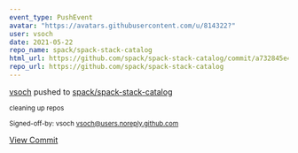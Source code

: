 ```yaml
---
event_type: PushEvent
avatar: "https://avatars.githubusercontent.com/u/814322?"
user: vsoch
date: 2021-05-22
repo_name: spack/spack-stack-catalog
html_url: https://github.com/spack/spack-stack-catalog/commit/a732845e49a1bbf99383f1217a1a1052f054a6d5
repo_url: https://github.com/spack/spack-stack-catalog
---
```


<a href='https://github.com/vsoch' target='_blank'>vsoch</a> pushed to <a href='https://github.com/spack/spack-stack-catalog' target='_blank'>spack/spack-stack-catalog</a>

<small>cleaning up repos

Signed-off-by: vsoch <vsoch@users.noreply.github.com></small>

<a href='https://github.com/spack/spack-stack-catalog/commit/a732845e49a1bbf99383f1217a1a1052f054a6d5' target='_blank'>View Commit</a>